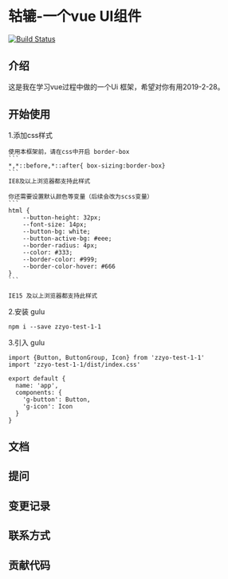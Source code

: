# 轱辘-一个vue UI组件

[![Build Status](https://www.travis-ci.org/zzyo96/gulu.svg?branch=master)](https://www.travis-ci.org/zzyo96/gulu)

## 介绍

这是我在学习vue过程中做的一个Ui 框架，希望对你有用2019-2-28。

## 开始使用
1.添加css样式

    使用本框架前，请在css中开启 border-box
    ```
    *,*::before,*::after{ box-sizing:border-box}
    ```
    IE8及以上浏览器都支持此样式
    
    你还需要设置默认颜色等变量（后续会改为scss变量）
    ```
    html {
        --button-height: 32px;
        --font-size: 14px;
        --button-bg: white;
        --button-active-bg: #eee;
        --border-radius: 4px;
        --color: #333;
        --border-color: #999;
        --border-color-hover: #666
    }
    ```
    
    IE15 及以上浏览器都支持此样式
2.安装 gulu
```
npm i --save zzyo-test-1-1
```
3.引入 gulu
```
import {Button, ButtonGroup, Icon} from 'zzyo-test-1-1'
import 'zzyo-test-1-1/dist/index.css'

export default {
  name: 'app',
  components: {
    'g-button': Button,
    'g-icon': Icon
  }
}
```
## 文档

## 提问

## 变更记录

## 联系方式

## 贡献代码